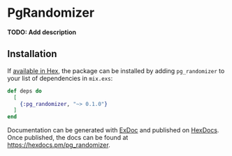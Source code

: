 # PgRandomizer

**TODO: Add description**

## Installation

If [available in Hex](https://hex.pm/docs/publish), the package can be installed
by adding `pg_randomizer` to your list of dependencies in `mix.exs`:

```elixir
def deps do
  [
    {:pg_randomizer, "~> 0.1.0"}
  ]
end
```

Documentation can be generated with [ExDoc](https://github.com/elixir-lang/ex_doc)
and published on [HexDocs](https://hexdocs.pm). Once published, the docs can
be found at <https://hexdocs.pm/pg_randomizer>.

